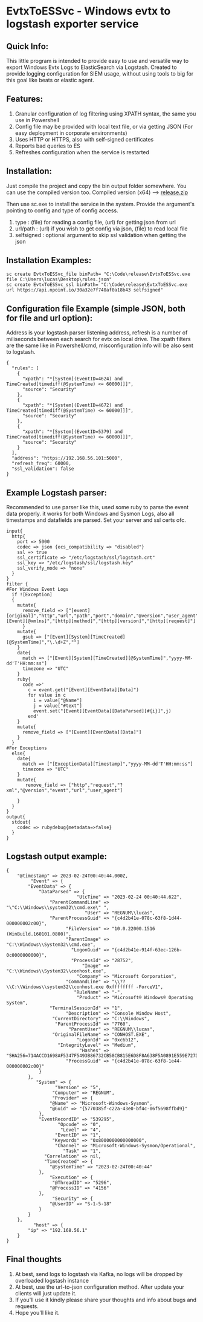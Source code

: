 # EvtxToESSvc - Windows evtx to logstash exporter service
## Quick Info:
This little program is intended to provide easy to use and versatile way to export Windows Evtx Logs to ElasticSearch via Logstash. Created to provide logging configuration for SIEM usage, without using tools to big for this goal like beats or elastic agent.

## Features:
1. Granular configuration of log filtering using XPATH syntax, the same you use in Powershell
2. Config file may be provided with local text file, or via getting JSON (For easy deployment in corporate environments)
3. Uses HTTP or HTTPS, also with  self-signed certificates 
4. Reports bad queries to ES
5. Refreshes configuration when the service is restarted

## Installation:
Just compile the project and copy the bin output folder somewhere. You can use the compiled version too. 
Compiled version (x64) --> [release.zip](https://github.com/lucasgeras/EvtxToESSvc/files/10826427/release.zip)

Then use sc.exe to install the service in the system. Provide the argument's pointing to config and type of config access. 

1. type : (file) for reading a config file, (url) for getting json from url 
2. url/path : (url) if you wish to get config via json, (file) to read local file
3. selfsigned : optional argument to skip ssl validation when getting the json
## Installation Examples:
	sc create EvtxToESSvc_file binPath= "C:\Code\release\EvtxToESSvc.exe file C:\Users\lucas\Desktop\rules.json"
	sc create EvtxToESSvc_ssl binPath= "C:\Code\release\EvtxToESSvc.exe url https://api.npoint.io/30a32e7f740af0a18b43 selfsigned"

## Configuration file Example (simple JSON, both for file and url option):
Address is your logstash parser listening address, refresh is a number of miliseconds between each search for evtx on local drive.
The xpath filters are the same like in Powershell/cmd, misconfiguration info will be also sent to logstash.
```
{
  "rules": [
    {
      "xpath": "*[System[(EventID=4624) and TimeCreated[timediff(@SystemTime) <= 60000]]]",
      "source": "Security"
    },
    {
      "xpath": "*[System[(EventID=4672) and TimeCreated[timediff(@SystemTime) <= 60000]]]",
      "source": "Security"
    },
    {
      "xpath": "*[System[(EventID=5379) and TimeCreated[timediff(@SystemTime) <= 60000]]]",
      "source": "Security"
    }
  ],
  "address": "https://192.168.56.101:5000",
  "refresh_freq": 60000,
  "ssl_validation": false
}
```


## Example Logstash parser:
Recommended to use parser like this, used some ruby to parse the event data properly. it works for both Windows and Sysmon Logs, also all timestamps and datafields are parsed. Set your server and ssl certs ofc.
```
input{
  http{
    port => 5000
    codec => json {ecs_compatibility => "disabled"}
    ssl => true
    ssl_certificate => "/etc/logstash/ssl/logstash.crt"
    ssl_key => "/etc/logstash/ssl/logstash.key"
    ssl_verify_mode => "none"
  }
}
filter {
#For Windows Event Logs
  if ![Exception]
  {
    mutate{
      remove_field => ["[event][original]","http","url","path","port","domain","@version","user_agent","original","[Event][@xmlns]","[http][method]","[http][version]","[http][request]"]
	  }
    mutate{
      gsub => ["[Event][System][TimeCreated][@SystemTime]","\.\d+Z",""]
    }
    date{
      match => ["[Event][System][TimeCreated][@SystemTime]","yyyy-MM-dd'T'HH:mm:ss"]
      timezone => "UTC"
    }
    ruby{
      code =>'
        c = event.get("[Event][EventData][Data]")
        for value in c
          i = value["@Name"]
          j = value["#text"]
          event.set("[Event][EventData][DataParsed][#{i}]",j)
        end'
    }
    mutate{
      remove_field => ["[Event][EventData][Data]"]
    }
  }
#For Exceptions
  else{
    date{
      match => ["[ExceptionData][Timestamp]","yyyy-MM-dd'T'HH:mm:ss"]
      timezone => "UTC"
    }
    mutate{
       remove_field => ["http","request","?xml","@version","event","url","user_agent"]

    }
  }
}
output{
  stdout{
    codec => rubydebug{metadata=>false}
  }
}
```
## Logstash output example:
```
{
    "@timestamp" => 2023-02-24T00:40:44.000Z,
         "Event" => {
        "EventData" => {
            "DataParsed" => {
                          "UtcTime" => "2023-02-24 00:40:44.622",
                "ParentCommandLine" => "\"C:\\Windows\\system32\\cmd.exe\" ",
                             "User" => "REGNUM\\lucas",
                "ParentProcessGuid" => "{c4d2b41e-078c-63f8-1d44-000000002c00}",
                      "FileVersion" => "10.0.22000.1516 (WinBuild.160101.0800)",
                      "ParentImage" => "C:\\Windows\\System32\\cmd.exe",
                        "LogonGuid" => "{c4d2b41e-914f-63ec-126b-0c0000000000}",
                        "ProcessId" => "28752",
                            "Image" => "C:\\Windows\\System32\\conhost.exe",
                          "Company" => "Microsoft Corporation",
                      "CommandLine" => "\\??\\C:\\Windows\\system32\\conhost.exe 0xffffffff -ForceV1",
                         "RuleName" => "-",
                          "Product" => "Microsoft® Windows® Operating System",
                "TerminalSessionId" => "1",
                      "Description" => "Console Window Host",
                 "CurrentDirectory" => "C:\\Windows",
                  "ParentProcessId" => "7760",
                       "ParentUser" => "REGNUM\\lucas",
                 "OriginalFileName" => "CONHOST.EXE",
                          "LogonId" => "0xc6b12",
                   "IntegrityLevel" => "Medium",
                           "Hashes" => "SHA256=714ACCD1698AF5347F5493B86732CB58CB815E6D8F8A638F5A0891E559E727D6",
                      "ProcessGuid" => "{c4d2b41e-078c-63f8-1e44-000000002c00}"
            }
        },
           "System" => {
                  "Version" => "5",
                 "Computer" => "REGNUM",
                 "Provider" => {
                "@Name" => "Microsoft-Windows-Sysmon",
                "@Guid" => "{5770385f-c22a-43e0-bf4c-06f5698ffbd9}"
            },
            "EventRecordID" => "539295",
                   "Opcode" => "0",
                    "Level" => "4",
                  "EventID" => "1",
                 "Keywords" => "0x8000000000000000",
                  "Channel" => "Microsoft-Windows-Sysmon/Operational",
                     "Task" => "1",
              "Correlation" => nil,
              "TimeCreated" => {
                "@SystemTime" => "2023-02-24T00:40:44"
            },
                "Execution" => {
                 "@ThreadID" => "5296",
                "@ProcessID" => "4156"
            },
                 "Security" => {
                "@UserID" => "S-1-5-18"
            }
        }
    },
          "host" => {
        "ip" => "192.168.56.1"
    }
}
```
## Final thoughts
1. At best, send logs to logstash via Kafka, no logs will be dropped by overloaded logstash instance
2. At best, use the url-to-json configuration method. After update your clients will just update it.
3. If you'll use it kindly please share your thoughts and info about bugs and requests.
4. Hope you'll like it.
